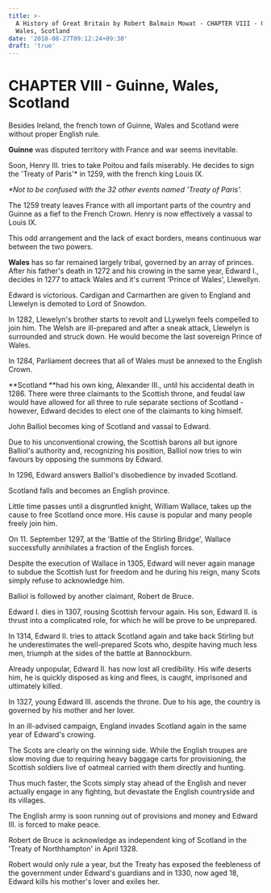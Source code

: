 ```yaml
---
title: >-
  A History of Great Britain by Robert Balmain Mowat - CHAPTER VIII - Guinne,
  Wales, Scotland
date: '2018-08-27T09:12:24+09:30'
draft: 'true'
---
```

# CHAPTER VIII - Guinne, Wales, Scotland

Besides Ireland, the french town of Guinne, Wales and Scotland were without proper English rule.

**Guinne** was disputed territory with France and war seems inevitable.

Soon, Henry III. tries to take Poitou and fails miserably. He decides to sign the 'Treaty of Paris'* in 1259, with the french king Louis IX. 

_\*Not to be confused with the 32 other events named 'Treaty of Paris'._

The 1259 treaty leaves France with all important parts of the country and Guinne as a fief to the French Crown. Henry is now effectively a vassal to Louis IX.

This odd arrangement and the lack of exact borders, means continuous war between the two powers.

**Wales** has so far remained largely tribal, governed by an array of princes. After his father's death in 1272 and his crowing in the same year, Edward I., decides in 1277 to attack Wales and it's current 'Prince of Wales', Llewellyn.

Edward is victorious. Cardigan and Carmarthen are given to England and Llewelyn is demoted to Lord of Snowdon.

In 1282, Llewelyn's brother starts to revolt and LLywelyn feels compelled to join him. The Welsh are ill-prepared and after a sneak attack, Llewelyn is surrounded and struck down. He would become the last sovereign Prince of Wales.

In 1284, Parliament decrees that all of Wales must be annexed to the English Crown.

**Scotland **had his own king, Alexander III., until his accidental death in 1286. There were three claimants to the Scottish throne, and feudal law would have allowed for all three to rule separate sections of Scotland - however, Edward decides to elect one of the claimants to king himself.

John Balliol becomes king of Scotland and vassal to Edward.

Due to his unconventional crowing, the Scottish barons all but ignore Balliol's authority and, recognizing his position, Balliol now tries to win favours by opposing the summons by Edward.

In 1296, Edward answers Balliol's disobedience by invaded Scotland.

Scotland falls and becomes an English province.

Little time passes until a disgruntled knight, William Wallace, takes up the cause to free Scotland once more. His cause is popular and many people freely join him.

On 11. September 1297, at the 'Battle of the Stirling Bridge', Wallace successfully annihilates a fraction of the English forces. 

Despite the execution of Wallace in 1305, Edward will never again manage to subdue the Scottish lust for freedom and he during his reign, many Scots simply refuse to acknowledge him.

Balliol is followed by another claimant, Robert de Bruce.

Edward I. dies in 1307, rousing Scottish fervour again. His son, Edward II. is thrust into a complicated role, for which he will be prove to be unprepared.

In 1314, Edward II. tries to attack Scotland again and take back Stirling but he underestimates the well-prepared Scots who, despite having much less men, triumph at the sides of the battle at Bannockburn.

Already unpopular, Edward II. has now lost all credibility. His wife deserts him, he is quickly disposed as king and flees, is caught, imprisoned and ultimately killed.

In 1327, young Edward III. ascends the throne. Due to his age, the country is governed by his mother and her lover.

In an ill-advised campaign, England invades Scotland again in the same year of Edward's crowing.

The Scots are clearly on the winning side. While the English troupes are slow moving due to requiring heavy baggage carts for provisioning, the Scottish soldiers live of oatmeal carried with them directly and hunting.

Thus much faster, the Scots simply stay ahead of the English and never actually engage in any fighting, but devastate the English countryside and its villages.

The English army is soon running out of provisions and money and Edward III. is forced to make peace.

Robert de Bruce is acknowledge as independent king of Scotland in the 'Treaty of Northhampton' in April 1328.

Robert would only rule a year, but the Treaty has exposed the feebleness of the government under Edward's guardians and in 1330, now aged 18, Edward kills his mother's lover and exiles her.
